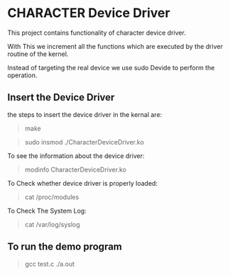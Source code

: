 # CHARACTER Device Driver

This project contains functionality of character device driver.

With This we increment all the functions which are executed by the driver routine of the kernel.

Instead of targeting the real device we use sudo Devide to perform the operation.

## Insert the Device Driver

the steps to insert the device driver in the kernal are:
> make

> sudo insmod ./CharacterDeviceDriver.ko

To see the information about the device driver:
> modinfo CharacterDeviceDriver.ko

To Check whether device driver is properly loaded:
> cat /proc/modules

To Check The System Log:
> cat /var/log/syslog

## To run the demo program

> gcc test.c 
> ./a.out



